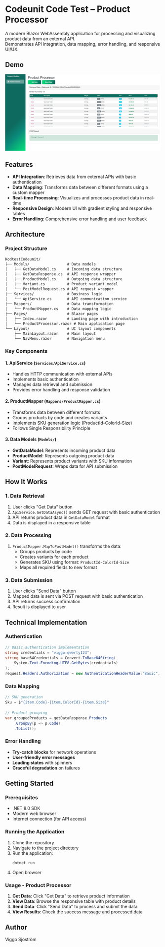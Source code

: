 # Codeunit Code Test – Product Processor

A modern Blazor WebAssembly application for processing and visualizing product data from an external API.  
Demonstrates API integration, data mapping, error handling, and responsive UI/UX.

## Demo

![Screenshot of Product Processor UI](wwwroot/UI-screenshot.png)

## Features

- **API Integration**: Retrieves data from external APIs with basic authentication
- **Data Mapping**: Transforms data between different formats using a custom mapper
- **Real-time Processing**: Visualizes and processes product data in real-time
- **Responsive Design**: Modern UI with gradient styling and responsive tables
- **Error Handling**: Comprehensive error handling and user feedback

## Architecture

### Project Structure

```
KodtestCodeunit/
├── Models/                 # Data models
│   ├── GetDataModel.cs     # Incoming data structure
│   ├── GetDataResponse.cs  # API response wrapper
│   ├── ProductModel.cs     # Outgoing data structure
│   ├── Variant.cs          # Product variant model
│   └── PostModelRequest.cs # API request wrapper
├── Services/               # Business logic
│   └── ApiService.cs       # API communication service
├── Mappers/                # Data transformation
│   └── ProductMapper.cs    # Data mapping logic
├── Pages/                  # Blazor pages
│   ├── Index.razor         # Landing page with introduction
│   └── ProductProcessor.razor # Main application page
└── Layout/                 # UI layout components
    ├── MainLayout.razor    # Main layout
    └── NavMenu.razor       # Navigation menu
```

### Key Components

#### 1. **ApiService** (`Services/ApiService.cs`)

- Handles HTTP communication with external APIs
- Implements basic authentication
- Manages data retrieval and submission
- Provides error handling and response validation

#### 2. **ProductMapper** (`Mappers/ProductMapper.cs`)

- Transforms data between different formats
- Groups products by code and creates variants
- Implements SKU generation logic (ProductId-ColorId-Size)
- Follows Single Responsibility Principle

#### 3. **Data Models** (`Models/`)

- **GetDataModel**: Represents incoming product data
- **ProductModel**: Represents outgoing product data
- **Variant**: Represents product variants with SKU information
- **PostModelRequest**: Wraps data for API submission

## How It Works

### 1. Data Retrieval

1. User clicks "Get Data" button
2. `ApiService.GetDataAsync()` sends GET request with basic authentication
3. API returns product data in `GetDataModel` format
4. Data is displayed in a responsive table

### 2. Data Processing

1. `ProductMapper.MapToPostModel()` transforms the data:
   - Groups products by code
   - Creates variants for each product
   - Generates SKU using format: `ProductId-ColorId-Size`
   - Maps all required fields to new format

### 3. Data Submission

1. User clicks "Send Data" button
2. Mapped data is sent via POST request with basic authentication
3. API returns success confirmation
4. Result is displayed to user

## Technical Implementation

### Authentication

```csharp
// Basic authentication implementation
string credentials = "viggo:qwerty123";
string base64Credentials = Convert.ToBase64String(
    System.Text.Encoding.UTF8.GetBytes(credentials)
);
request.Headers.Authorization = new AuthenticationHeaderValue("Basic", base64Credentials);
```

### Data Mapping

```csharp
// SKU generation
Sku = $"{item.Code}-{item.ColorId}-{item.Size}"

// Product grouping
var groupedProducts = getDataResponse.Products
    .GroupBy(p => p.Code)
    .ToList();
```

### Error Handling

- **Try-catch blocks** for network operations
- **User-friendly error messages**
- **Loading states** with spinners
- **Graceful degradation** on failures

## Getting Started

### Prerequisites

- .NET 8.0 SDK
- Modern web browser
- Internet connection (for API access)

### Running the Application

1. Clone the repository
2. Navigate to the project directory
3. Run the application:
   ```bash
   dotnet run
   ```
4. Open browser

### Usage - Product Processor

1. **Get Data**: Click "Get Data" to retrieve product information
2. **View Data**: Browse the responsive table with product details
3. **Send Data**: Click "Send Data" to process and submit the data
4. **View Results**: Check the success message and processed data

## Author

Viggo Sjöström
